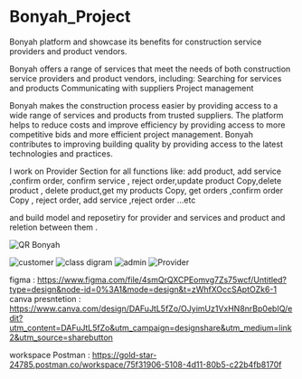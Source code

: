 # Bonyah_Project

Bonyah platform and showcase its benefits for construction service providers and product vendors.





Bonyah offers a range of services that meet the needs of both construction service providers and product vendors, including:
Searching for services and products
Communicating with suppliers
Project management


Bonyah makes the construction process easier by providing access to a wide range of services and products from trusted suppliers.
The platform helps to reduce costs and improve efficiency by providing access to more competitive bids and more efficient project management.
Bonyah contributes to improving building quality by providing access to the latest technologies and practices.


I work on Provider Section for all functions like:
add product, add service ,confirm order, confirm service , reject order,update product Copy,delete product ,
delete product,get my products Copy,
get orders ,confirm order Copy , reject order, add service ,reject order ...etc

and build model and reposetiry for provider and services and product and reletion between them .


![QR Bonyah](https://github.com/ayob9956/Bonyah_Project/assets/139464497/a7412687-21b4-4ac1-a392-24ec5c423f5f)

![customer](https://github.com/ayob9956/Bonyah_Project/assets/139464497/06bc87ba-c26c-4999-8d7d-16741bfb8dc5)
![class digram](https://github.com/ayob9956/Bonyah_Project/assets/139464497/8e6d5a5f-514e-4972-ba58-fd5b330c31a8)
![admin](https://github.com/ayob9956/Bonyah_Project/assets/139464497/b5b4c6c2-aeaa-4f9a-a26d-25d119e3c036)
![Provider](https://github.com/ayob9956/Bonyah_Project/assets/139464497/6b9f192f-f9a0-4433-851c-5e4ef7b91a01)


figma :  https://www.figma.com/file/4smQrQXCPEomvg7Zs75wcf/Untitled?type=design&node-id=0%3A1&mode=design&t=zWhfXOccSAptOZk6-1
canva presntetion : https://www.canva.com/design/DAFuJtL5fZo/OJyimUz1VxHN8nrBp0ebIQ/edit?utm_content=DAFuJtL5fZo&utm_campaign=designshare&utm_medium=link2&utm_source=sharebutton

workspace Postman : https://gold-star-24785.postman.co/workspace/75f31906-5108-4d11-80b5-c22b4fb8170f






